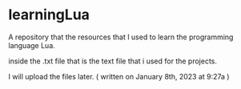 # learningLua
A repository that the resources that I used to learn the programming language Lua.

inside the .txt file that is the text file that i used for the projects.

I will upload the files later. ( written on January 8th, 2023 at 9:27a ) 
